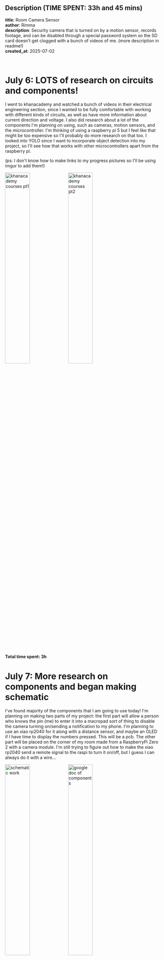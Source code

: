 
**Description (TIME SPENT: 33h and 45 mins)**  
---   
**title**: Room Camera Sensor  
**author**: Rimma  
**description**: Security camera that is turned on by a motion sensor, records footage, and can be disabled through a special password system so the SD card doesn't get clogged with a bunch of videos of me. (more description in readme!)   
**created_at**: 2025-07-02  

<br/>

# July 6: LOTS of research on circuits and components!

I went to khanacademy and watched a bunch of videos in their electrical engineering 
section, since I wanted to be fully comfortable with working with different kinds
of circuits, as well as have more information about current direction and voltage. I 
also did research about a lot of the components I'm planning on using, such as cameras, motion sensors, and the microcontroller. I'm thinking of using a raspberry pi 5 but I feel like that might be too expensive so I'll probably do more research on that too. I looked into YOLO since I want to incorporate object detection into my project, so I'll see how that works with other microcontrollers apart from the raspberry pi.

(ps: I don't know how to make links to my progress pictures so I'll be using imgur to add them!)

<img src="https://i.imgur.com/CULSlx9.png" width="40%" height="40%" alt="khanacademy courses pt1">
<img src="https://i.imgur.com/HiUPUYP.png" width="40%" height="40%" alt="khanacademy courses pt2">

**Total time spent: 3h**

# July 7: More research on components and began making schematic

I've found majority of the components that I am going to use today! I'm planning on making two parts of my project: the first part will allow a person who knows the pin (me) to enter it into a macropad sort of thing to disable the camera turning on/sending a notification to my phone. I'm planning to use an xiao rp2040 for it along with a distance sensor, and maybe an OLED if I have time to display the numbers pressed. This will be a pcb. The other part will be placed on the corner of my room made from a RaspberryPi Zero 2 with a camera module. I'm still trying to figure out how to make the xiao rp2040 send a remote signal to the raspi to turn it on/off, but I guess I can always do it with a wire...


<img src="https://i.imgur.com/hKV9KRm.png" width="40%" height="40%" alt="schematic work">
<img src="https://i.imgur.com/Zl4s0Sl.png" width="40%" height="40%" alt="google doc of components">

**Total time spent: 4h**

# July 14: Finishing pcb schematic + editor and planning location of parts
Ended up not doing much for like a week because of the squeak ysws but I did do some research about how to send the data from the xiao rp2040 (i was calling it esp32 this entire time so ill fix that in this commit lol) and I'm probably going to use KMK, though ill have to learn more about that. I finished the schematic of my number pad that I'll be mounting on the wall and arranged it in the pcb editor. it was kind of hard finding the right footprints for the diodes, but I think i figured them out. I added some fun silkscreen because why not (idc that itll be hidden by the 3d cover its my pcb). I also loosely sketched out a plan of where all the parts will be in situated in my room and what I want them all to do since my ideas have been kind of all over the place. I'll try to learn a bit more about programming on arduinos since i barely know anything and start making a basic outline for the code since I know i'll need that for the future.

<img src="https://i.imgur.com/UhFHWSi.png" width="40%" height="40%" alt="schematic">
<img src="https://i.imgur.com/dwqTqwN.png" width="40%" height="40%" alt="pcb editor">
<img src="https://i.imgur.com/lQOAwBH.jpeg" width="40%" height="40%" alt="basic sketch of parts">


**Total time spent: 3h**


# July 14: Learning more about arduino programming 
I did a little bit more research about the xiao rp2040 microcontroller and realized it doesn't support wifi/bluetooth and it would honestly be a pain to transmit data to the raspi. I decided to switch to the xiao esp32 which is quite close price wise, but it'll be easeir to connect to wifi which I'm happy about. I also began doing research about writing the firmware for the esp32, and I think I've begun to remember some basics about arduino. I began making a rough outline of what I will do for the code, and tested some on online simulations. I'm also considering not using a Raspberry Pi Zero 2 since there might be something a bit simpler out there. I'm willing to do some more research. Also considering adding an OLED screen to the numpad so that you can see which password is being written in. Not necessary but kind of a finishing touch if I have time!

<img src="https://i.imgur.com/z9yrmny.png" width="40%" height="40%" alt="beginning of code">

**Total time spent: 45 mins**


# July 17 & 18: Updating schematic with new components + beginning 3D case
I realized that the best way for me to approach this project would be to leave the code untill the end since Highway is technically a hardware ysws. So I ended up focusing a lot more on the physical components and decided to make the number pad a lot more interesting! I updated the schematic to have pin headers and pin sockets so that it would be easier to attatch the OLED and the pir motion sensor. It was kind of difficult to figure out which pins would go where (like the SCL and SDA), since so far I'd only been working with gpio pins. The routing took a little while and I wasn't sure if it would work since with the stuff I added everything started looking a lot messier. I posted pics of my schematic and pcb editor into slack and they got approved! I also realized that it would be a good idea to get myself some female to female wires into my list of materials so I wouldn't have to be forced to put the pir monitor right on top of the pcb. I started making the 3D case for the number pad, though fusion took a little while to set up since 1. I don't really make 3D models often, and 2. I used onshape last time. It actually wasn't that bad and I feel like I made some decent progress these past couple days!

<img src="https://i.imgur.com/XZkucs8.png" width="40%" height="40%" alt="finished pcb editor">
<img src="https://i.imgur.com/r2iHJbG.png" width="40%" height="40%" alt="finished pcb schematic">
<img src="https://i.imgur.com/hkXibef.png" width="40%" height="40%" alt="3D model base">

**Total time spent: 3h**



# July 19: Continuing 3D case and finding better parts
I finished the guide that was posted for hackpad so I could have an idea of what I was doing, and then I started making the 3d model of my number pad. The hardest part was probably making everything fit, since I have 12 keys on my numpad and I had to joint every single one of them along with the keycaps. Finding 3D models of everything was also quite challenging because some of the parts I sourced were hard to find replicas of. I also realized that AliExpress was probably a better place for me to source my parts, so I worked a little bit on making my BOM cheaper and choosing better components. The motion sensor in particular was hard to find since I didn't want one that would need > 3.3V energy (which is how much the esp32 can provide), and also making sure that it wasn't too big. When I imported the 3D model into fusion though, it overlapped slightly with the keys. It doesn't acutally touch them so it's not that big of a problem but it pisses me off so bad I'll have to fix it tomorrow T-T. Also with the new pir the GND and OUT pins are switched so I'll have to update my schematic for that too... hardware is hard guys. 
(uhh i looked at the model again and lwk idk if i want to fix the overlap with keys like i just spent an hour trying to center them fhwhfhewjfbjwebfdjed im so done with fusion)

<img src="https://i.imgur.com/iluV6jj.png" width="40%" height="40%" alt="3D model so far">
<img src="https://i.imgur.com/WOMw0Bm.png" width="40%" height="40%" alt="updates on materials list">


**Total time spent: 4h (me eyes hurty)**

# July 20, 21, a bit of 22: finished case, updated pcb, started raspi case, worked on bom
The overlap with the keys was REALLY bothering me so I went to update my schematic and change the location of the pir. After i did that, i realized that while i have the chance to update my pcb, it would be a good idea to find some more cost efficient components on aliexpress (i mostly had amazon and seeed studio on my component doc) since i could move around the pins if needed. I did end up finding a much cheaper motion sensor and oled on ali but i had to change the schematic and routing again since the gnd and out pins were flipped T-T. When i was done with that i finished making the case and fitted all the parts together. At first on the lid I had a design that rose slightly out of the case (by like a mm) but i realized that would be really annoying to print so i decided to put the design as an indent. I had to change the entire thickness of the top part after that since with the indentation i felt like some parts became way too thin. I also added little pegs on the lid so the pcb wouldn't move around too much when i mount it on the wall. Then I began working on the case for my raspi, which honestly feels a lot easier than the numpad one. I don't know how well it's going to print tho, since i added air holes in the sides for good ventilation... as i started working on that i realized it would be a good idea to look for a camera on aliexpress since i had to be 100% sure with what the sizing of the cam would be. i found one that i think would work but the welcome coupons on ali are weird so hopefully it doesn't end up costing more than the one i found on amazon. I'll continue to work on the raspi case and also maybe continue some of the firmware?

<img src="https://i.imgur.com/TFI20lI.png" width="40%" height="40%" alt="updated schematic">
<img src="https://i.imgur.com/9kaSgst.png" width="40%" height="40%" alt="numpad case top">
<img src="https://i.imgur.com/VY5abBD.png" width="40%" height="40%" alt="fully fitted numpad">
<img src="https://i.imgur.com/cG2irrz.png" width="40%" height="40%" alt="work on raspi case">


**Total time spent: 4.5h**


# July 25: finished raspi case continued bom work
I took a little break to work on something else but today I managed to get quite a bit done! Firstly, I finished my raspi case and posted it into #highway so people could look over it and lmk if it could be printed. I was sort of hesitant about the bottom especially since it's slanted and theres little gaps for the usb openings, but everyone said it would be fine so yipee. I also played around a bit with the lighting on my 3D models for the sole purpose of making them look cool but I'll probably go with something else for the final submission since looking at them now they kinda look ugly lol. I continued working on the bom and I found some ways I could decrease the costs so that was also a little win for me :3. It took a while to find the right size screws and heat inserts for my number pad and raspi case but I'm hoping I got the measurements right. I think I'll finish the bom later today and start uploading all my files into my repo! I'm also saving a few days to finish the firmware and I've started to plan out (mentally lmao) how I'll make it work.

<img src="https://i.imgur.com/NHwTB1S.png" width="40%" height="40%" alt="numpad CAD">
<img src="https://i.imgur.com/jYcyjza.png" width="40%" height="40%" alt="raspi case CAD">
<img src="https://i.imgur.com/SGoknLb.png" width="40%" height="40%" alt="bom doc">


**Total time spent: 3h**


# July 26 & 27: Fully finished bom, uploaded cad/pcb files
I fully finished the BOM today! It took a really long time to add everything up since I kept forgetting to consider taxes and shipping. I decided to use the welcome deal on my raspi cam since its the most expensive out of all my aliexpress items and I'll be using my dad's amazon acc to get the cherry mx switches since shipping is free (yay). It also took me a while to figure out which pcb and cad files I had to upload but I think I figured it out and I'm ready to start on the firmware! I think I'll use QMK since from what I've seen it's considered a holy grail in the keeb community. I think I won't do too much firmware for my raspi since I'd have to figure out how to get the wifi to work and that'll be hard without it in front of my physically. 

<img src="https://i.imgur.com/RlkmYCp.png" width="40%" height="40%" alt="github repo">
<img src="https://i.imgur.com/WwPCup1.png" width="40%" height="40%" alt="le bomb >:)">

**Total time spent: 3.5h**


# July 28: Final file upload, finishing firmware (IM DONE LES GOO)
IM DONE YAYY. Today I finished uploading all my files to my repo, finished making the firmware, and made a readme! I was originally planning to use QMK firmware but apparently esp32 isn't supported so i had to make all the code myself. I'll be using MQTT to send data from the esp32 to the raspi as well It took me like twice as long and probably has a bunch of mistakes but at least I got a solid layout figured out. I also wrote a readme with a description and added a bunch of photos! 

<img src="https://i.imgur.com/qHLYjg9.png" width="40%" height="40%" alt="small section of code">

**Total time spent: 3h**
